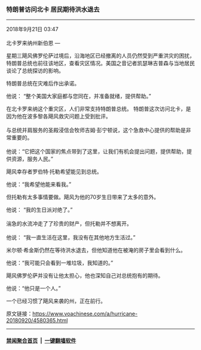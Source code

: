 ### 特朗普访问北卡 居民期待洪水退去
------------------------

<div class="published">
 <span class="date" title="中国时间">
  <time datetime="2018-09-21T03:47:21+08:00">
   2018年9月21日 03:47
  </time>
 </span>
</div>
<br/>
<div class="wsw">
 <span class="dateline">
  北卡罗来纳州新伯恩 —
 </span>
 <p>
  星期三飓风佛罗伦萨过境后，沿海地区已经撤离的人员仍然受到严重洪灾的困扰，特朗普总统也前往该地区，查看灾区情况。美国之音记者凯瑟琳吉普森与当地居民谈论了总统探访的影响。
 </p>
 <p>
  特朗普总统在灾难后作出承诺。
 </p>
 <p>
  他说： “整个美国大家庭都与您同在，并准备就绪，提供帮助。”
 </p>
 <p>
  在北卡罗来纳这个重灾区，人们非常支持特朗普总统。 特朗普这次访问北卡，是因为他在波多黎各飓风救灾问题上受到批评。
  <br/>
  <br/>
  与总统并肩服务的圣殿浸信会牧师吉姆·彭宁顿说，这个急救中心提供的帮助是非常重要的。
  <br/>
  <br/>
  他说：“它把这个国家的焦点带到了这里，让我们有机会提出问题，提供帮助，提供资源，服务人民。”
 </p>
 <p>
  飓风幸存者罗伯特·托勒希望能见到总统。
 </p>
 <p>
  他说：“我希望他能来看我。”
 </p>
 <p>
  但托勒有太多事情要做。飓风为他的70岁生日带来了太多的意外。
 </p>
 <p>
  他说： “我的生日派对绝了。”
  <br/>
  <br/>
  湍急的水流冲走了了珍贵的财产，但托勒并不想离开。
  <br/>
  <br/>
  他说： “我一直生活在这里，我没有在其他地方生活过。”
 </p>
 <p>
  米尔顿·希金斯仍然在等待洪水退去，但他知道他在被淹的房子里会看到什么。
 </p>
 <p>
  他说：“我可能只会看到一堆垃圾，我知道的。”
 </p>
 <p>
  飓风佛罗伦萨并没有让他太担心，他也深知自己对总统抱有的期待。
 </p>
 <p>
  他说：“他只是一个人。”
 </p>
 <p>
  一个已经习惯了飓风来袭的州，正在前行。
 </p>
</div>

原文链接：https://www.voachinese.com/a/hurricane-20180920/4580365.html


------------------------
#### [禁闻聚合首页](https://github.com/gfw-breaker/banned-news/blob/master/README.md) &nbsp;|&nbsp;  [一键翻墙软件](https://github.com/gfw-breaker/nogfw/blob/master/README.md)